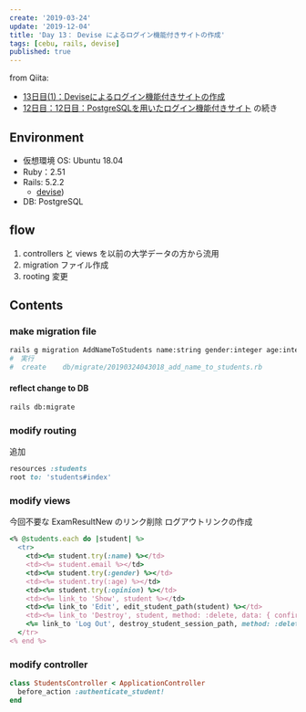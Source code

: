 ```yaml
---
create: '2019-03-24'
update: '2019-12-04'
title: 'Day 13： Devise によるログイン機能付きサイトの作成'
tags: [cebu, rails, devise]
published: true
---
```


from Qiita:

- [13日目(1)：Deviseによるログイン機能付きサイトの作成](https://qiita.com/OriverK/items/5a867dbadbcef452c9fd)
- [12日目：12日目：PostgreSQLを用いたログイン機能付きサイト](https://qiita.com/OriverK/items/ef1883408ea924376c1c) の続き

## Environment

- 仮想環境 OS: Ubuntu 18.04
- Ruby：2.51
- Rails: 5.2.2
  - [devise](https://github.com/plataformatec/devise))
- DB: PostgreSQL

## flow

1. controllers と views を以前の大学データの方から流用
2. migration ファイル作成
3. rooting 変更

## Contents

### make migration file

```sh
rails g migration AddNameToStudents name:string gender:integer age:integer opinion:text
#　実行
#  create    db/migrate/20190324043018_add_name_to_students.rb
```

#### reflect change to DB

```sh
rails db:migrate
```

### modify routing

追加

```rb title=app/confing/routes.rb
resources :students
root to: 'students#index'
```

### modify views

今回不要な ExamResultNew のリンク削除
ログアウトリンクの作成

```rb title=app/views/student.html.erb
<% @students.each do |student| %>
  <tr>
    <td><%= student.try(:name) %></td>
    <td><%= student.email %></td>
    <td><%= student.try(:gender) %></td>
    <td><%= student.try(:age) %></td>
    <td><%= student.try(:opinion) %></td>
    <td><%= link_to 'Show', student %></td>
    <td><%= link_to 'Edit', edit_student_path(student) %></td>
    <td><%= link_to 'Destroy', student, method: :delete, data: { confirm: 'Are you sure?' } %></td>
    <%= link_to 'Log Out', destroy_student_session_path, method: :delete %>
  </tr>
<% end %>
```

### modify controller

```rb title=app/controllers/student_controller.rb
class StudentsController < ApplicationController
  before_action :authenticate_student!
end
```
